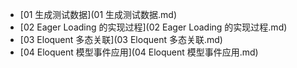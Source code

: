 * [01 生成测试数据](01 生成测试数据.md)
* [02 Eager Loading 的实现过程](02 Eager Loading 的实现过程.md)
* [03 Eloquent 多态关联](03 Eloquent 多态关联.md)
* [04 Eloquent 模型事件应用](04 Eloquent 模型事件应用.md)
